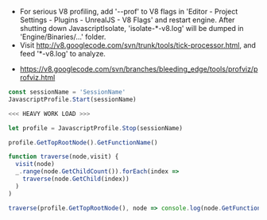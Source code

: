 * For serious V8 profiling, add '--prof' to V8 flags in 'Editor - Project Settings - Plugins - UnrealJS - V8 Flags' and restart engine. After shutting down JavascriptIsolate, 'isolate-*-v8.log' will be dumped in 'Engine/Binaries/...' folder.
* Visit http://v8.googlecode.com/svn/trunk/tools/tick-processor.html, and feed '*-v8.log' to analyze.
 - https://v8.googlecode.com/svn/branches/bleeding_edge/tools/profviz/profviz.html

```js
const sessionName = 'SessionName'
JavascriptProfile.Start(sessionName)

<<< HEAVY WORK LOAD >>>

let profile = JavascriptProfile.Stop(sessionName)

profile.GetTopRootNode().GetFunctionName()

function traverse(node,visit) {
  visit(node)
  _.range(node.GetChildCount()).forEach(index =>
    traverse(node.GetChild(index))
  )
)

traverse(profile.GetTopRootNode(), node => console.log(node.GetFunctionName()))
```